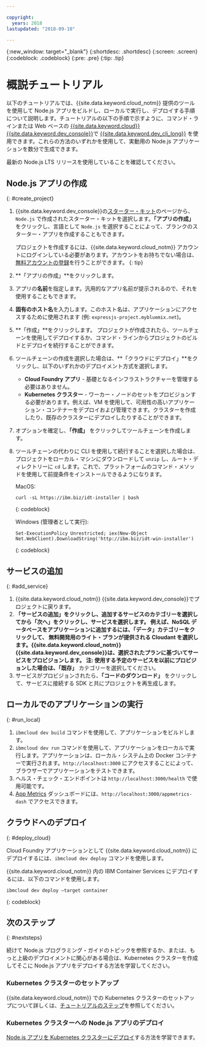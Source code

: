 ```yaml
---

copyright:
  years: 2018
lastupdated: "2018-09-10"

---
```


{:new_window: target="_blank"}
{:shortdesc: .shortdesc}
{:screen: .screen}
{:codeblock: .codeblock}
{:pre: .pre}
{:tip: .tip}

# 概説チュートリアル

以下のチュートリアルでは、{{site.data.keyword.cloud_notm}} 提供のツールを使用して Node.js アプリをビルドし、ローカルで実行し、デプロイする手順について説明します。チュートリアルの以下の手順で示すように、コマンド・ラインまたは Web ベースの [{{site.data.keyword.cloud}} {{site.data.keyword.dev_console}}](https://console.bluemix.net/developer/appservice/dashboard)で [{{site.data.keyword.dev_cli_long}}](https://console.bluemix.net/docs/cloudnative/dev_cli.html#add-cli) を使用できます。これらの方法のいずれかを使用して、実動用の Node.js アプリケーションを数分で生成できます。

最新の Node.js LTS リリースを使用していることを確認してください。

## Node.js アプリの作成
{: #create_project}

1. {{site.data.keyword.dev_console}}の[スターター・キット](https://console.bluemix.net/developer/appservice/starter-kits)のページから、`Node.js` で作成されたスターター・キットを選択します。**「アプリの作成」** をクリックし、言語として `Node.js` を選択することによって、ブランクのスターター・アプリを作成することもできます。

    プロジェクトを作成するには、{{site.data.keyword.cloud_notm}} アカウントにログインしている必要があります。アカウントをお持ちでない場合は、[無料アカウントの登録](https://console.bluemix.net/registration)を行うことができます。
    {: tip}

2. **「アプリの作成」**をクリックします。 
3. アプリの**名前**を指定します。汎用的なアプリ名前が提示されるので、それを使用することもできます。
4. **固有のホスト名**を入力します。このホスト名は、アプリケーションにアクセスするために使用されます (例: `expressjs-project.mybluemix.net`)。
5. **「作成」**をクリックします。 プロジェクトが作成されたら、ツールチェーンを使用してデプロイするか、コマンド・ラインからプロジェクトのビルドとデプロイを続行することができます。
6. ツールチェーンの作成を選択した場合は、**「クラウドにデプロイ」**をクリックし、以下のいずれかのデプロイメント方式を選択します。
    * **Cloud Foundry アプリ** - 基礎となるインフラストラクチャーを管理する必要はありません。
    * **Kubernetes クラスター** - ワーカー・ノードのセットをプロビジョンする必要があります。例えば、VM を使用して、可用性の高いアプリケーション・コンテナーをデプロイおよび管理できます。クラスターを作成したり、既存のクラスターにデプロイしたりすることができます。

7. オプションを確定し、**「作成」** をクリックしてツールチェーンを作成します。

8. ツールチェーンの代わりに CLI を使用して続行することを選択した場合は、プロジェクトをローカル・マシンにダウンロードして `unzip` し、ルート・ディレクトリーに `cd` します。これで、プラットフォームのコマンド・メソッドを使用して前提条件をインストールできるようになります。

    MacOS:
    ```
    curl -sL https://ibm.biz/idt-installer | bash
    ```
    {: codeblock}

    Windows (管理者として実行):
    ```
    Set-ExecutionPolicy Unrestricted; iex(New-Object Net.WebClient).DownloadString('http://ibm.biz/idt-win-installer')
    ```
    {: codeblock}

## サービスの追加
{: #add_service}

1. {{site.data.keyword.cloud_notm}} {{site.data.keyword.dev_console}}でプロジェクトに戻ります。
2. **「サービスの追加」**をクリックし、追加するサービスのカテゴリーを選択してから**「次へ」**をクリックし、サービスを選択します。 例えば、NoSQL データベースをアプリケーションに追加するには、「データ」カテゴリーをクリックして、 無料開発用のライト・プランが提供される Cloudant を選択します。{{site.data.keyword.cloud_notm}} {{site.data.keyword.dev_console}}は、選択されたプランに基づいてサービスをプロビジョンします。
注: 使用する予定のサービスを以前にプロビジョンした場合は、**「既存」** カテゴリーを選択してください。
3. サービスがプロビジョンされたら、**「コードのダウンロード」** をクリックして、サービスに接続する SDK と共にプロジェクトを再生成します。

<!--
<video of creating a project and adding a service>
-->

## ローカルでのアプリケーションの実行
{: #run_local}

1. `ibmcloud dev build` コマンドを使用して、アプリケーションをビルドします。
2. `ibmcloud dev run` コマンドを使用して、アプリケーションをローカルで実行します。アプリケーションは、ローカル・システム上の Docker コンテナーで実行されます。`http://localhost:3000` にアクセスすることによって、ブラウザーでアプリケーションをテストできます。
3. ヘルス・チェック・エンドポイントは `http://localhost:3000/health` で使用可能です。
4. [App Metrics](https://developer.ibm.com/node/monitoring-post-mortem/application-metrics-node-js/) ダッシュボードには、`http://localhost:3000/appmetrics-dash` でアクセスできます。

<!--
<video>
-->

## クラウドへのデプロイ
{: #deploy_cloud}

Cloud Foundry アプリケーションとして {{site.data.keyword.cloud_notm}} にデプロイするには、`ibmcloud dev deploy` コマンドを使用します。 

{{site.data.keyword.cloud_notm}} 内の IBM Container Services にデプロイするには、以下のコマンドを使用します。
```
ibmcloud dev deploy –target container 
```
{: codeblock}

## 次のステップ
{: #nextsteps}

続けて Node.js プログラミング・ガイドのトピックを参照するか、または、もっと上級のデプロイメントに関心がある場合は、Kubernetes クラスターを作成してそこに Node.js アプリをデプロイする方法を学習してください。

### Kubernetes クラスターのセットアップ
{{site.data.keyword.cloud_notm}} での Kubernetes クラスターのセットアップについて詳しくは、[チュートリアルのステップ](https://console.bluemix.net/docs/containers/cs_clusters.html#clusters)を参照してください。

### Kubernetes クラスターへの Node.js アプリのデプロイ
[Node.js アプリを Kubernetes クラスターにデプロイ](../containers/cs_tutorials_apps.html)する方法を学習できます。
